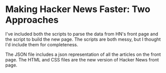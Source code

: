 # Making Hacker News Faster: Two Approaches

I've included both the scripts to parse the data from HN's front page and the script to build the new page. The scripts are both messy, but I thought I'd include them for completeness. 

The JSON file includes a json representation of all the articles on the front page. The HTML and CSS files are the new version of Hacker News front page.